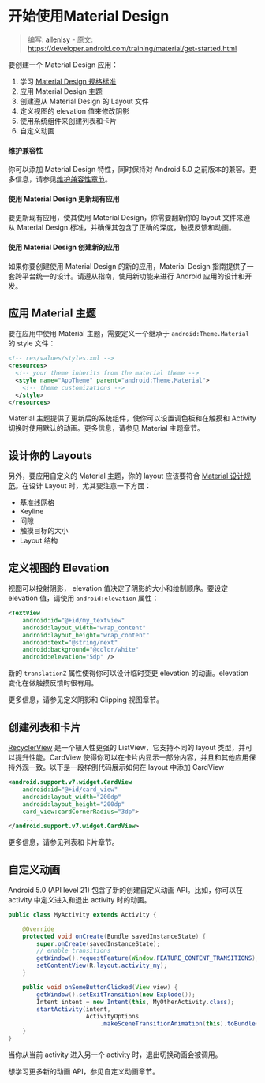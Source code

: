 # 开始使用Material Design

> 编写: [allenlsy](https://github.com/allenlsy) - 原文: <https://developer.android.com/training/material/get-started.html>

要创建一个 Material Design 应用：

1. 学习 [Material Design 规格标准](http://www.google.com/design/spec/material-design/introduction.html)
2. 应用 Material Design 主题
3. 创建遵从 Material Design 的 Layout 文件
4. 定义视图的 elevation 值来修改阴影
5. 使用系统组件来创建列表和卡片
6. 自定义动画

#### 维护兼容性

你可以添加 Material Design 特性，同时保持对 Android 5.0 之前版本的兼容。更多信息，请参见[维护兼容性章节](https://developer.android.com/training/material/compatibility.html)。

#### 使用 Material Design 更新现有应用

要更新现有应用，使其使用 Material Design，你需要翻新你的 layout 文件来遵从 Material Design 标准，并确保其包含了正确的深度，触摸反馈和动画。

#### 使用 Material Design 创建新的应用

如果你要创建使用 Material Design 的新的应用，Material Design 指南提供了一套跨平台统一的设计。请遵从指南，使用新功能来进行 Android 应用的设计和开发。

## 应用 Material 主题

要在应用中使用 Material 主题，需要定义一个继承于 `android:Theme.Material` 的 style 文件：

```xml
<!-- res/values/styles.xml -->
<resources>
  <!-- your theme inherits from the material theme -->
  <style name="AppTheme" parent="android:Theme.Material">
    <!-- theme customizations -->
  </style>
</resources>
```

Material 主题提供了更新后的系统组件，使你可以设置调色板和在触摸和 Activity 切换时使用默认的动画。更多信息，请参见 Material 主题章节。

## 设计你的 Layouts

另外，要应用自定义的 Material 主题，你的 layout 应该要符合 [Material 设计规范](http://www.google.com/design/spec)。在设计 Layout 时，尤其要注意一下方面：

* 基准线网格
* Keyline
* 间隙
* 触摸目标的大小
* Layout 结构

## 定义视图的 Elevation

视图可以投射阴影， elevation 值决定了阴影的大小和绘制顺序。要设定 elevation 值，请使用 `android:elevation` 属性：

```xml
<TextView
    android:id="@+id/my_textview"
    android:layout_width="wrap_content"
    android:layout_height="wrap_content"
    android:text="@string/next"
    android:background="@color/white"
    android:elevation="5dp" />
```

新的 `translationZ` 属性使得你可以设计临时变更 elevation 的动画。elevation 变化在做触摸反馈时很有用。

更多信息，请参见定义阴影和 Clipping 视图章节。

## 创建列表和卡片

[RecyclerView](http://developer.android.com/reference/android/support/v7/widget/RecyclerView.html) 是一个植入性更强的 ListView，它支持不同的 layout 类型，并可以提升性能。CardView 使得你可以在卡片内显示一部分内容，并且和其他应用保持外观一致。以下是一段样例代码展示如何在 layout 中添加 CardView

```xml
<android.support.v7.widget.CardView
    android:id="@+id/card_view"
    android:layout_width="200dp"
    android:layout_height="200dp"
    card_view:cardCornerRadius="3dp">
    ...
</android.support.v7.widget.CardView>
```

更多信息，请参见列表和卡片章节。

## 自定义动画

Android 5.0 (API level 21) 包含了新的创建自定义动画 API。比如，你可以在 activity 中定义进入和退出 activity 时的动画。


```java
public class MyActivity extends Activity {

    @Override
    protected void onCreate(Bundle savedInstanceState) {
        super.onCreate(savedInstanceState);
        // enable transitions
        getWindow().requestFeature(Window.FEATURE_CONTENT_TRANSITIONS);
        setContentView(R.layout.activity_my);
    }

    public void onSomeButtonClicked(View view) {
        getWindow().setExitTransition(new Explode());
        Intent intent = new Intent(this, MyOtherActivity.class);
        startActivity(intent,
                      ActivityOptions
                          .makeSceneTransitionAnimation(this).toBundle());
    }
}
```

当你从当前 activity 进入另一个 activity 时，退出切换动画会被调用。

想学习更多新的动画 API，参见自定义动画章节。
